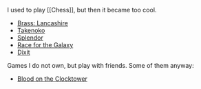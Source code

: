 I used to play [[Chess]], but then it became too cool.

* [Brass: Lancashire](https://boardgamegeek.com/boardgame/28720/brass-lancashire)
* [Takenoko](https://boardgamegeek.com/boardgame/70919/takenoko)
* [Splendor](https://boardgamegeek.com/boardgame/148228/splendor)
* [Race for the Galaxy](https://boardgamegeek.com/boardgame/28143/race-galaxy)
* [Dixit](https://boardgamegeek.com/boardgame/39856/dixit)

Games I do not own, but play with friends. Some of them anyway:

* [Blood on the Clocktower](https://boardgamegeek.com/boardgame/240980/blood-clocktower)